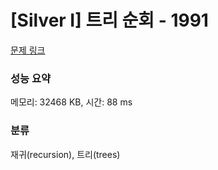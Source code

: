 # [Silver I] 트리 순회 - 1991 

[문제 링크](https://www.acmicpc.net/problem/1991) 

### 성능 요약

메모리: 32468 KB, 시간: 88 ms

### 분류

재귀(recursion), 트리(trees)

